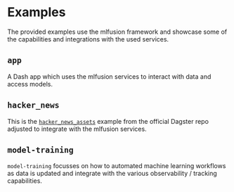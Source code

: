 # Examples

The provided examples use the mlfusion framework and showcase some of the capabilities
and integrations with the used services.

## `app`

A Dash app which uses the mlfusion services to interact with data and access models.

## `hacker_news`

This is the [`hacker_news_assets`]() example from the official Dagster repo adjusted to integrate
with the mlfusion services.

## `model-training`

`model-training` focusses on how to automated machine learning workflows as data is updated
and integrate with the various observability / tracking capabilities.
